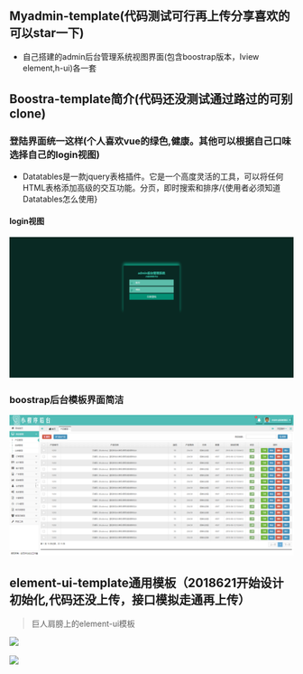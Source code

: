 ## Myadmin-template(代码测试可行再上传分享喜欢的可以star一下)
- 自己搭建的admin后台管理系统视图界面(包含boostrap版本，Iview  element,h-ui)各一套

## Boostra-template简介(代码还没测试通过路过的可别clone)
### 登陆界面统一这样(个人喜欢vue的绿色,健康。其他可以根据自己口味选择自己的login视图)
- Datatables是一款jquery表格插件。它是一个高度灵活的工具，可以将任何HTML表格添加高级的交互功能。分页，即时搜索和排序/{使用者必须知道Datatables怎么使用}

#### login视图
![boostrap版本](./image/loginpage.png)

### boostrap后台模板界面简洁
![简洁](./image/admin.png)

## element-ui-template通用模板（2018621开始设计初始化,代码还没上传，接口模拟走通再上传）

> 巨人肩膀上的element-ui模板


![](http://wx2.sinaimg.cn/mw1024/a8bf8822gy1fsilyt5k14j21kw0t3wfd.jpg) 

![](http://wx3.sinaimg.cn/mw1024/a8bf8822gy1fsilyt9mv6j21kw0t3jse.jpg)


